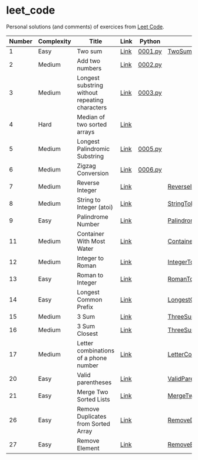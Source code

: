 # leet_code

Personal solutions (and comments) of exercices from [Leet Code](https://leetcode.com).

| Number | Complexity | Title                                          | Link                                                                                              | Python                                       | Scala                                                                                                     |
|--------|------------|------------------------------------------------|---------------------------------------------------------------------------------------------------|----------------------------------------------|-----------------------------------------------------------------------------------------------------------|
| 1      | Easy       | Two sum                                        | [Link](https://leetcode.com/problems/two-sum/description/)                                        | [0001.py](../master/src/main/python/0001.py) | [TwoSum.scala](../master/src/main/scala/TwoSum.scala)                                                     |
| 2      | Medium     | Add two numbers                                | [Link](https://leetcode.com/problems/add-two-numbers/description/)                                | [0002.py](../master/src/main/python/0002.py) | []()                                                                                                      |
| 3      | Medium     | Longest substring without repeating characters | [Link](https://leetcode.com/problems/longest-substring-without-repeating-characters/description/) | [0003.py](../master/src/main/python/0003.py) | []()                                                                                                      |
| 4      | Hard       | Median of two sorted arrays                    | [Link](https://leetcode.com/problems/median-of-two-sorted-arrays/description/)                    | [](../master/src/main/python/0004.py)        | []()                                                                                                      |
| 5      | Medium     | Longest Palindromic Substring                  | [Link](https://leetcode.com/problems/longest-substring-without-repeating-characters/description/) | [0005.py](../master/src/main/python/0005.py) | []()                                                                                                      |
| 6      | Medium     | Zigzag Conversion                              | [Link](https://leetcode.com/problems/zigzag-conversion/description/)                              | [0006.py](../master/src/main/python/0006.py) | []()                                                                                                      |
| 7      | Medium     | Reverse Integer                                | [Link](https://leetcode.com/problems/reverse-integer)                                             | [](../master/src/main/python/0007.py)        | [ReverseInteger.scala](../master/src/main/scala/ReverseInteger.scala)                                     |
| 8      | Medium     | String to Integer (atoi)                       | [Link](https://leetcode.com/problems/string-to-integer-atoi)                                      | [](../master/src/main/python/0008.py)        | [StringToInteger.scala](../master/src/main/scala/StringToInteger.scala)                                   |
| 9      | Easy       | Palindrome Number                              | [Link](https://leetcode.com/problems/palindrome-number/description/)                              | [](../master/src/main/python/0009.py)        | [PalindromeNumber.scala](../master/src/main/scala/PalindromeNumber.scala)                                 |
| 11     | Medium     | Container With Most Water                      | [Link](https://leetcode.com/problems/container-with-most-water)                                   | [](../master/src/main/python/0011.py)        | [ContainerWithMostWater.scala](../master/src/main/scala/ContainerWithMostWater.scala)                     |
| 12     | Medium     | Integer to Roman                               | [Link](https://leetcode.com/problems/integer-to-roman/description/)                               | [](../master/src/main/python/0012.py)        | [IntegerToRoman.scala](../master/src/main/scala/IntegerToRoman.scala)                                     |
| 13     | Easy       | Roman to Integer                               | [Link](https://leetcode.com/problems/roman-to-integer/description)                                | [](../master/src/main/python/0013.py)        | [RomanToInteger.scala](../master/src/main/scala/RomanToInteger.scala)                                     |
| 14     | Easy       | Longest Common Prefix                          | [Link](https://leetcode.com/problems/longest-common-prefix/description)                           | [](../master/src/main/python/0014.py)        | [LongestCommonPrefix.scala](../master/src/main/scala/LongestCommonPrefix.scala)                           |
| 15     | Medium     | 3 Sum                                          | [Link](https://leetcode.com/problems/3sum/description)                                            | [](../master/src/main/python/0015.py)        | [ThreeSum.scala](../master/src/main/scala/ThreeSum.scala)                                                 |
| 16     | Medium     | 3 Sum Closest                                  | [Link](https://leetcode.com/problems/3sum-closest/description)                                    | [](../master/src/main/python/0016.py)        | [ThreeSumClosest.scala](../master/src/main/scala/ThreeSumClosest.scala)                                   |
| 17     | Medium     | Letter combinations of a phone number          | [Link](https://leetcode.com/problems/letter-combinations-of-a-phone-number/description/)          | [](../master/src/main/python/0017.py)        | [LetterCombinationsOfAPhoneNumber.scala](../master/src/main/scala/LetterCombinationsOfAPhoneNumber.scala) |
| 20     | Easy       | Valid parentheses                              | [Link](https://leetcode.com/problems/valid-parentheses/description)                               | [](../master/src/main/python/0020.py)        | [ValidParentheses.scala](../master/src/main/scala/ValidParentheses.scala)                                 |
| 21     | Easy       | Merge Two Sorted Lists                         | [Link](https://leetcode.com/problems/merge-two-sorted-lists/description)                          | [](../master/src/main/python/0021.py)        | [MergeTwoSortedLists.scala](../master/src/main/scala/MergeTwoSortedLists.scala)                           |
| 26     | Easy       | Remove Duplicates from Sorted Array            | [Link](https://leetcode.com/problems/remove-duplicates-from-sorted-array/description)             | [](../master/src/main/python/0026.py)        | [RemoveDuplicatesFromSortedArray.scala](../master/src/main/scala/RemoveDuplicatesFromSortedArray.scala)   |
| 27     | Easy       | Remove Element                                 | [Link](https://leetcode.com/problems/remove-element/description)                                  | [](../master/src/main/python/0027.py)        | [RemoveElement.scala](../master/src/main/scala/RemoveElement.scala)                                       |